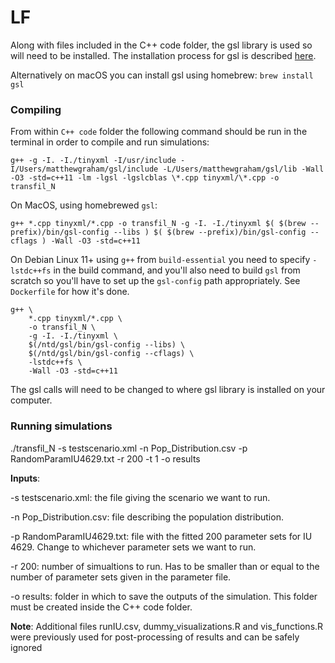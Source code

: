 # LF

Along with files included in the C++ code folder, the gsl library is used so will need to be installed. The installation process for gsl is described [here](https://coral.ise.lehigh.edu/jild13/2016/07/11/hello/).

Alternatively on macOS you can install gsl using homebrew: `brew install gsl`

### Compiling

From within `C++ code` folder the following command should be run in the terminal in order to compile and run simulations:

```
g++ -g -I. -I./tinyxml -I/usr/include -I/Users/matthewgraham/gsl/include -L/Users/matthewgraham/gsl/lib -Wall -O3 -std=c++11 -lm -lgsl -lgslcblas \*.cpp tinyxml/\*.cpp -o transfil_N
```

On MacOS, using homebrewed `gsl`:

```
g++ *.cpp tinyxml/*.cpp -o transfil_N -g -I. -I./tinyxml $( $(brew --prefix)/bin/gsl-config --libs ) $( $(brew --prefix)/bin/gsl-config --cflags ) -Wall -O3 -std=c++11
```

On Debian Linux 11+ using `g++` from `build-essential` you need to specify `-lstdc++fs` in the build command, and you'll also need to build `gsl` from scratch so you'll have to set up the `gsl-config` path appropriately. See `Dockerfile` for how it's done.

```
g++ \
	*.cpp tinyxml/*.cpp \
	-o transfil_N \
	-g -I. -I./tinyxml \
	$(/ntd/gsl/bin/gsl-config --libs) \
	$(/ntd/gsl/bin/gsl-config --cflags) \
	-lstdc++fs \
	-Wall -O3 -std=c++11
```


The gsl calls will need to be changed to where gsl library is installed on your computer.

### Running simulations

./transfil\_N -s testscenario.xml -n Pop_Distribution.csv -p RandomParamIU4629.txt -r 200 -t 1 -o results

**Inputs**:

-s testscenario.xml: the file giving the scenario we want to run.

-n Pop_Distribution.csv: file describing the population distribution.

-p RandomParamIU4629.txt: file with the fitted 200 parameter sets for IU 4629. Change to whichever parameter sets we want to run.

-r 200: number of simualtions to run. Has to be smaller than or equal to the number of parameter sets given in the parameter file.

-o results: folder in which to save the outputs of the simulation. This folder must be created inside the C++ code folder.



**Note**: Additional files runIU.csv, dummy_visualizations.R and vis_functions.R were previously used for post-processing of results and can be safely ignored 

